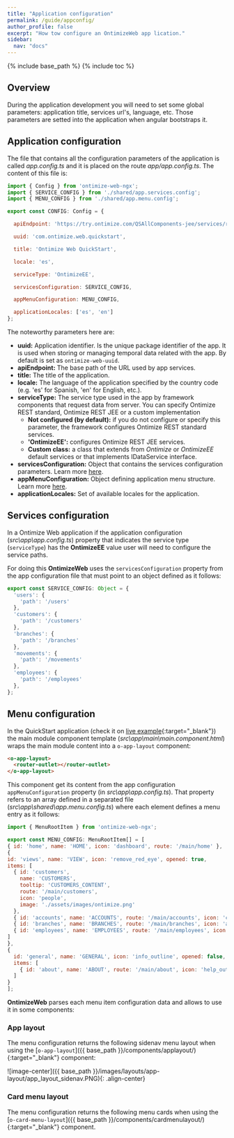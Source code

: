 ```yaml
---
title: "Application configuration"
permalink: /guide/appconfig/
author_profile: false
excerpt: "How tow configure an OntimizeWeb app lication."
sidebar:
  nav: "docs"
---
```


{% include base_path %}
{% include toc %}

## Overview

During the application development you will need to set some global parameters: application title, services url's, language, etc. Those parameters are setted into the application when angular bootstraps it.

## Application configuration

The file that contains all the configuration parameters of the application is called *app.config.ts* and it is placed on the route *app/app.config.ts*.
The content of this file is:

```javascript
import { Config } from 'ontimize-web-ngx';
import { SERVICE_CONFIG } from './shared/app.services.config';
import { MENU_CONFIG } from './shared/app.menu.config';

export const CONFIG: Config = {

  apiEndpoint: 'https://try.ontimize.com/QSAllComponents-jee/services/rest',

  uuid: 'com.ontimize.web.quickstart',

  title: 'Ontimize Web QuickStart',

  locale: 'es',

  serviceType: 'OntimizeEE',

  servicesConfiguration: SERVICE_CONFIG,

  appMenuConfiguration: MENU_CONFIG,

  applicationLocales: ['es', 'en']
};
```

The noteworthy parameters here are:

* **uuid:** Application identifier. Is the unique package identifier of the app. It is used when storing or managing temporal data related with the app. By default is set as `ontimize-web-uuid`.
* **apiEndpoint:** The base path of the URL used by app services.
* **title:** The title of the application.
* **locale:** The language of the application specified by the country code (e.g. 'es' for Spanish, 'en' for English, etc.).
* **serviceType:** The service type used in the app by framework components that request data from server. You can specify Ontimize REST standard, Ontimize REST JEE or a custom implementation
  * **Not configured (by default):** if you do not configure or specify this parameter, the framework configures Ontimize REST standard services.
  * **'OntimizeEE':** configures Ontimize REST JEE services.
  * **Custom class:** a class that extends from *Ontimize* or *OntimizeEE* default services or that implements IDataService interface.
* **servicesConfiguration:** Object that contains the services configuration parameters. Learn more [here](#services-configuration).
* **appMenuConfiguration:** Object defining application menu structure. Learn more [here](#menu-config/).
* **applicationLocales:** Set of available locales for the application.

## Services configuration

In a Ontimize Web application if the application configuration (*src\app\app.config.ts*) property that indicates the service type (`serviceType`) has the **OntimizeEE** value user will need to configure the service paths.

For doing this **OntimizeWeb** uses the `servicesConfiguration` property from the app configuration file that must point to an object defined as it follows:

```javascript
export const SERVICE_CONFIG: Object = {
  'users': {
    'path': '/users'
  },
  'customers': {
    'path': '/customers'
  },
  'branches': {
    'path': '/branches'
  },
  'movements': {
    'path': '/movements'
  },
  'employees': {
    'path': '/employees'
  },
};
```

## Menu configuration

In the QuickStart application (check it on [live example](https://ontimizeweb.github.io/ontimize-web-ngx-quickstart){:target="_blank"}) the main module component template (*src\app\main\main.component.html*) wraps the main module content into a `o-app-layout` component:

```html
<o-app-layout>
  <router-outlet></router-outlet>
</o-app-layout>
```

This component get its content from the app configuration `appMenuConfiguration` property
(in *src\app\app.config.ts*). That property refers to an array defined in a separated file (*src\app\shared\app.menu.config.ts*) where each element defines a menu entry as it follows:

```javascript
import { MenuRootItem } from 'ontimize-web-ngx';

export const MENU_CONFIG: MenuRootItem[] = [
{ id: 'home', name: 'HOME', icon: 'dashboard', route: '/main/home' },
{
id: 'views', name: 'VIEW', icon: 'remove_red_eye', opened: true,
items: [
  { id: 'customers',
    name: 'CUSTOMERS',
    tooltip: 'CUSTOMERS_CONTENT',
    route: '/main/customers',
    icon: 'people',
    image: './assets/images/ontimize.png'
  },
  { id: 'accounts', name: 'ACCOUNTS', route: '/main/accounts', icon: 'credit_card' },
  { id: 'branches', name: 'BRANCHES', route: '/main/branches', icon: 'account_balance' },
  { id: 'employees', name: 'EMPLOYEES', route: '/main/employees', icon: 'person' }
]
},
{
  id: 'general', name: 'GENERAL', icon: 'info_outline', opened: false,
  items: [
    { id: 'about', name: 'ABOUT', route: '/main/about', icon: 'help_outline' }
  ]
}
];
```

**OntimizeWeb** parses each menu item configuration data and allows to use it in some components:

### App layout

The menu configuration returns the following sidenav menu layout when using the [`o-app-layout`]({{ base_path }}/components/applayout/){:target="_blank"} component:

![image-center]({{ base_path }}/images/layouts/app-layout/app_layout_sidenav.PNG){: .align-center}

### Card menu layout

The menu configuration returns the following menu cards when using the [`o-card-menu-layout`]({{ base_path }}/components/cardmenulayout/){:target="_blank"} component.
